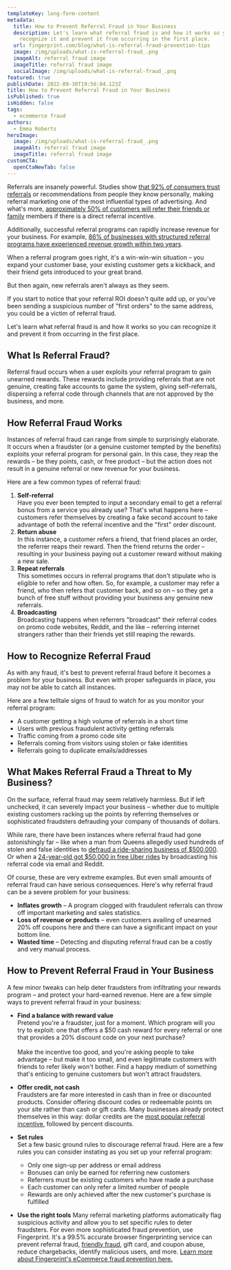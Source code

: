 ```yaml
---
templateKey: long-form-content
metadata:
  title: How to Prevent Referral Fraud in Your Business
  description: Let's learn what referral fraud is and how it works so you can
    recognize it and prevent it from occurring in the first place.
  url: fingerprint.com/blog/what-is-referral-fraud-prevention-tips
  image: /img/uploads/what-is-referral-fraud_.png
  imageAlt: referral fraud image
  imageTitle: referral fraud image
  socialImage: /img/uploads/what-is-referral-fraud_.png
featured: true
publishDate: 2022-09-30T19:56:04.123Z
title: How to Prevent Referral Fraud in Your Business
isPublished: true
isHidden: false
tags:
  - ecommerce fraud
authors:
  - Emma Roberts
heroImage:
  image: /img/uploads/what-is-referral-fraud_.png
  imageAlt: referral fraud image
  imageTitle: referral fraud image
customCTA:
  openCtaNewTab: false
---
```

Referrals are insanely powerful. Studies show [that 92% of consumers trust referrals](https://financesonline.com/referral-marketing-statistics/) or recommendations from people they know personally, making referral marketing one of the most influential types of advertising. And what's more, [approximately 50% of customers will refer their friends or family](https://financesonline.com/referral-marketing-statistics/) members if there is a direct referral incentive. 

Additionally, successful referral programs can rapidly increase revenue for your business. For example, [86% of businesses with structured referral programs have experienced revenue growth within two years](https://financesonline.com/referral-marketing-statistics/).

When a referral program goes right, it's a win-win-win situation – you expand your customer base, your existing customer gets a kickback, and their friend gets introduced to your great brand.

But then again, new referrals aren't always as they seem.

If you start to notice that your referral ROI doesn't quite add up, or you've been sending a suspicious number of "first orders" to the same address, you could be a victim of referral fraud.

Let's learn what referral fraud is and how it works so you can recognize it and prevent it from occurring in the first place.

## What Is Referral Fraud?

Referral fraud occurs when a user exploits your referral program to gain unearned rewards. These rewards include providing referrals that are not genuine, creating fake accounts to game the system, giving self-referrals, dispersing a referral code through channels that are not approved by the business, and more.

## How Referral Fraud Works

Instances of referral fraud can range from simple to surprisingly elaborate. It occurs when a fraudster (or a genuine customer tempted by the benefits) exploits your referral program for personal gain. In this case, they reap the rewards – be they points, cash, or free product – but the action does not result in a genuine referral or new revenue for your business.

Here are a few common types of referral fraud:

1. **Self-referral**\
   Have you ever been tempted to input a secondary email to get a referral bonus from a service you already use? That's what happens here – customers refer themselves by creating a fake second account to take advantage of both the referral incentive and the "first" order discount. 
2. **Return abuse**\
   In this instance, a customer refers a friend, that friend places an order, the referrer reaps their reward. Then the friend returns the order – resulting in your business paying out a customer reward without making a new sale.
3. **Repeat referrals**\
   This sometimes occurs in referral programs that don't stipulate who is eligible to refer and how often. So, for example, a customer may refer a friend, who then refers that customer back, and so on – so they get a bunch of free stuff without providing your business any genuine new referrals.
4. **Broadcasting**\
   Broadcasting happens when referrers "broadcast" their referral codes on promo code websites, Reddit, and the like – referring internet strangers rather than their friends yet still reaping the rewards.

## How to Recognize Referral Fraud

As with any fraud, it's best to prevent referral fraud before it becomes a problem for your business. But even with proper safeguards in place, you may not be able to catch all instances.

Here are a few telltale signs of fraud to watch for as you monitor your referral program:

* A customer getting a high volume of referrals in a short time
* Users with previous fraudulent activity getting referrals
* Traffic coming from a promo code site
* Referrals coming from visitors using stolen or fake identities
* Referrals going to duplicate emails/addresses

## What Makes Referral Fraud a Threat to My Business?

On the surface, referral fraud may seem relatively harmless. But if left unchecked, it can severely impact your business – whether due to multiple existing customers racking up the points by referring themselves or sophisticated fraudsters defrauding your company of thousands of dollars.

While rare, there have been instances where referral fraud had gone astonishingly far – like when a man from Queens allegedly used hundreds of stolen and false identities to [defraud a ride-sharing business of $500,000](https://www.justice.gov/usao-nj/pr/queens-man-charged-referral-fee-fraud-ride-sharing-business). Or when a [24-year-old got $50,000 in free Uber rides](https://www.businessinsider.com/how-one-24-year-old-got-50000-in-free-uber-rides-by-duping-ubers-promo-code-system-2015-1) by broadcasting his referral code via email and Reddit.

Of course, these are very extreme examples. But even small amounts of referral fraud can have serious consequences. Here's why referral fraud can be a severe problem for your business:

* **Inflates growth** – A program clogged with fraudulent referrals can throw off important marketing and sales statistics.
* **Loss of revenue or products** – even customers availing of unearned 20% off coupons here and there can have a significant impact on your bottom line.
* **Wasted time** – Detecting and disputing referral fraud can be a costly and very manual process. 

## How to Prevent Referral Fraud in Your Business

A few minor tweaks can help deter fraudsters from infiltrating your rewards program – and protect your hard-earned revenue. Here are a few simple ways to prevent referral fraud in your business:

* **Find a balance with reward value**\
  Pretend you're a fraudster, just for a moment. Which program will you try to exploit: one that offers a $50 cash reward for every referral or one that provides a 20% discount code on your next purchase?\
  \
  Make the incentive too good, and you're asking people to take advantage – but make it too small, and even legitimate customers with friends to refer likely won't bother. Find a happy medium of something that's enticing to genuine customers but won't attract fraudsters.
* **Offer credit, not cash**\
  Fraudsters are far more interested in cash than in free or discounted products. Consider offering discount codes or redeemable points on your site rather than cash or gift cards. Many businesses already protect themselves in this way: dollar credits are the [most popular referral incentive](https://financesonline.com/referral-marketing-statistics/), followed by percent discounts.
* **Set rules**\
  Set a few basic ground rules to discourage referral fraud. Here are a few rules you can consider instating as you set up your referral program:

  * Only one sign-up per address or email address
  * Bonuses can only be earned for referring new customers
  * Referrers must be existing customers who have made a purchase
  * Each customer can only refer a limited number of people
  * Rewards are only achieved after the new customer's purchase is fulfilled
* **Use the right tools** 
  Many referral marketing platforms automatically flag suspicious activity and allow you to set specific rules to deter fraudsters. For even more sophisticated fraud prevention, use Fingerprint. It's a 99.5% accurate browser fingerprinting service can prevent referral fraud, [friendly fraud](https://fingerprint.com/blog/what-is-friendly-fraud-prevention-tips/), gift card, and coupon abuse, reduce chargebacks, identify malicious users, and more. [Learn more about Fingerprint's eCommerce fraud prevention here.](https://fingerprint.com/ecommerce/)